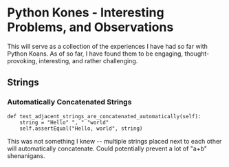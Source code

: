 # Python Kones - Interesting Problems, and Observations
This will serve as a collection of the experiences I have had so far with Python Koans. As of so far, I have found them to be engaging, thought-provoking, interesting, and rather challenging.

## Strings
### Automatically Concatenated Strings
    def test_adjacent_strings_are_concatenated_automatically(self):
        string = "Hello" ", " "world"
        self.assertEqual("Hello, world", string)
This was not something I knew -- multiple strings placed next to each other will automatically concatenate. Could potentially prevent a lot of "a+b" shenanigans.
